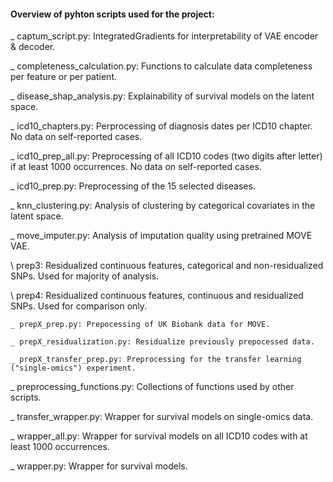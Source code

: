 #### Overview of pyhton scripts used for the project:

_ captum_script.py: IntegratedGradients for interpretability of VAE encoder & decoder.

_ completeness_calculation.py: Functions to calculate data completeness per feature or per patient.

_ disease_shap_analysis.py: Explainability of survival models on the latent space.

_ icd10_chapters.py: Perprocessing of diagnosis dates per ICD10 chapter. No data on self-reported cases.

_ icd10_prep_all.py: Preprocessing of all ICD10 codes (two digits after letter) if at least 1000 occurrences. No data on self-reported cases.

_ icd10_prep.py: Preprocessing of the 15 selected diseases.

_ knn_clustering.py: Analysis of clustering by categorical covariates in the latent space.

_ move_imputer.py: Analysis of imputation quality using pretrained MOVE VAE.

\ prep3: Residualized continuous features, categorical and non-residualized SNPs. Used for majority of analysis.

\ prep4: Residualized continuous features, continuous and residualized SNPs. Used for comparison only.

    _ prepX_prep.py: Prepocessing of UK Biobank data for MOVE.

    _ prepX_residualization.py: Residualize previously prepocessed data.

    _ prepX_transfer_prep.py: Preprocessing for the transfer learning ("single-omics") experiment.

_ preprocessing_functions.py: Collections of functions used by other scripts.

_ transfer_wrapper.py: Wrapper for survival models on single-omics data.

_ wrapper_all.py: Wrapper for survival models on all ICD10 codes with at least 1000 occurrences.

_ wrapper.py: Wrapper for survival models.
